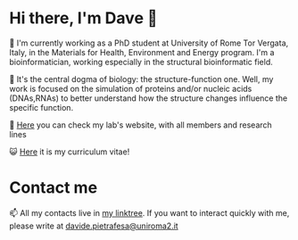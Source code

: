 # Hi there, I'm Dave 👋

🔭 I'm currently working as a PhD student at University of Rome Tor Vergata, Italy, in the Materials for Health, Environment and Energy program. I'm a bioinformatician, working especially in the structural bioinformatic field. 

🧬 It's the central dogma of biology: the structure-function one. Well, my work is focused on the simulation of proteins and/or nucleic acids (DNAs,RNAs) to better understand how the structure changes influence the specific function.

🌱 [Here](http://structuralbiology.bio.uniroma2.it/) you can check my lab's website, with all members and research lines

😺 [Here](https://github.com/bio-dhave/bio-dhave/blob/main/cv_dp.pdf) it is my curriculum vitae!


# Contact me

 📫 All my contacts live in [my linktree](https://linktr.ee/biodhave). If you want to interact quickly with me, please write at davide.pietrafesa@uniroma2.it
